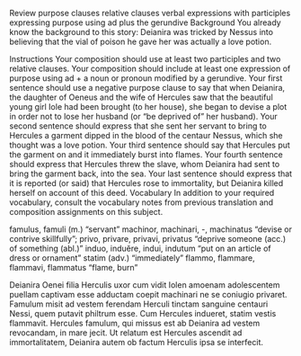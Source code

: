 Review
purpose clauses
relative clauses
verbal expressions with participles
expressing purpose using ad plus the gerundive
Background
You already know the background to this story: Deianira was tricked by Nessus into believing that the vial of poison he gave her was actually a love potion.

Instructions
Your composition should use at least two participles and two relative clauses.
Your composition should include at least one expression of purpose using ad + a noun or pronoun modified by a gerundive.
Your first sentence should use a negative purpose clause to say that when Deianira, the daughter of Oeneus and the wife of Hercules saw that the beautiful young girl Iole had been brought (to her house), she began to devise a plot in order not to lose her husband (or “be deprived of” her husband).
Your second sentence should express that she sent her servant to bring to Hercules a garment dipped in the blood of the centaur Nessus, which she thought was a love potion.
Your third sentence should say that Hercules put the garment on and it immediately burst into flames.
Your fourth sentence should express that Hercules threw the slave, whom Deianira had sent to bring the garment back, into the sea.
Your last sentence should express that it is reported (or said) that Hercules rose to immortality, but Deianira killed herself on account of this deed.
Vocabulary
In addition to your required vocabulary, consult the vocabulary notes from previous translation and composition assignments on this subject.

famulus, famuli (m.) “servant”
machinor, machinari, -, machinatus “devise or contrive skillfully”;
privo, privare, privavi, privatus “deprive someone (acc.) of something (abl.)”
induo, induĕre, indui, indutum “put on an article of dress or ornament”
statim (adv.) “immediately”
flammo, flammare, flammavi, flammatus “flame, burn”



Deianira Oenei filia Herculis uxor 
cum vidit Iolen amoenam adolescentem puellam captivam esse adductam 
coepit machinari
ne se coniugio privaret.
Famulum misit ad vestem ferendam Herculi tinctam sanguine centauri Nessi, 
quem putavit philtrum esse.
Cum Hercules indueret, statim vestis flammavit.
Hercules famulum, qui missus est ab Deianira ad vestem revocandam, in mare jecit.
Ut relatum est Hercules ascendit ad immortalitatem, Deianira autem ob factum Herculis ipsa se interfecit.
